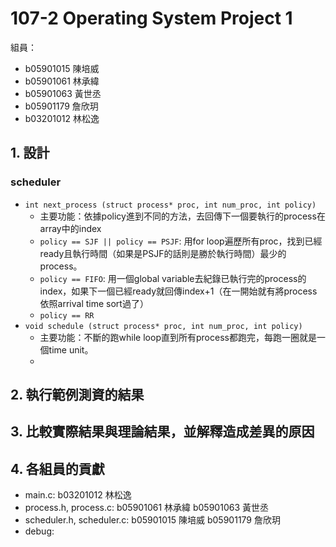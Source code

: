 # 107-2 Operating System Project 1
組員： 
- b05901015 陳培威
- b05901061 林承緯
- b05901063 黃世丞
- b05901179 詹欣玥
- b03201012 林松逸

## 1. 設計
### <b>scheduler</b>
- `int next_process (struct process* proc, int num_proc, int policy)`
    -  主要功能：依據policy進到不同的方法，去回傳下一個要執行的process在array中的index
    - `policy == SJF || policy == PSJF`: 用for loop遍歷所有proc，找到已經ready且執行時間（如果是PSJF的話則是勝於執行時間）最少的process。
    - `policy == FIFO`: 用一個global variable去紀錄已執行完的process的index，如果下一個已經ready就回傳index+1（在一開始就有將process依照arrival time sort過了）
    - `policy == RR`
-  `void schedule (struct process* proc, int num_proc, int policy)`
    - 主要功能：不斷的跑while loop直到所有process都跑完，每跑一圈就是一個time unit。
    - 
## 2. 執行範例測資的結果

## 3. 比較實際結果與理論結果，並解釋造成差異的原因

## 4. 各組員的貢獻
- main.c: b03201012 林松逸
- process.h, process.c: b05901061 林承緯 b05901063 黃世丞
- scheduler.h, scheduler.c: b05901015 陳培威 b05901179 詹欣玥
- debug: 